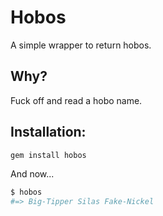 # Hobos

A simple wrapper to return hobos.

## Why?

Fuck off and read a hobo name.

## Installation:

```BASH
gem install hobos
```

And now...

```bash
$ hobos
#=> Big-Tipper Silas Fake-Nickel
```
